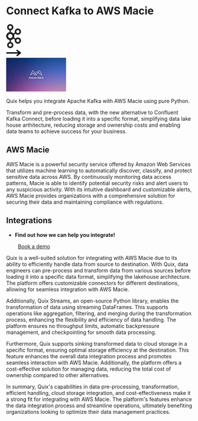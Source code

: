 # Connect Kafka to AWS Macie

<div class="connect-images cards blog-grid-card" markdown>
<div>
<img src="../images/kafka_logo.png" width="40px" />
</div>
<div>
<img src="../images/arrow.svg" width="40px" />
</div>
<div>
<img src="./images/aws-macie_1.jpg" />
</div>
</div>

Quix helps you integrate Apache Kafka with AWS Macie using pure Python.

Transform and pre-process data, with the new alternative to Confluent Kafka Connect, before loading it into a specific format, simplifying data lake house arthitecture, reducing storage and ownership costs and enabling data teams to achieve success for your business.

## AWS Macie

AWS Macie is a powerful security service offered by Amazon Web Services that utilizes machine learning to automatically discover, classify, and protect sensitive data across AWS. By continuously monitoring data access patterns, Macie is able to identify potential security risks and alert users to any suspicious activity. With its intuitive dashboard and customizable alerts, AWS Macie provides organizations with a comprehensive solution for securing their data and maintaining compliance with regulations.

## Integrations

<div class="grid cards" markdown>

- __Find out how we can help you integrate!__

    <a class="md-button md-button--primary" href="https://share.hsforms.com/1iW0TmZzKQMChk0lxd_tGiw4yjw2?__hstc=175542013.2303933fbd746c0ac86d9ccbe9bc9100.1728383268831.1729603416735.1729620918855.31&__hssc=175542013.1.1729620918855&__hsfp=2132701734" target="_blank" style="margin:.5rem;">Book a demo</a>

</div>


Quix is a well-suited solution for integrating with AWS Macie due to its ability to efficiently handle data from source to destination. With Quix, data engineers can pre-process and transform data from various sources before loading it into a specific data format, simplifying the lakehouse architecture. The platform offers customizable connectors for different destinations, allowing for seamless integration with AWS Macie.

Additionally, Quix Streams, an open-source Python library, enables the transformation of data using streaming DataFrames. This supports operations like aggregation, filtering, and merging during the transformation process, enhancing the flexibility and efficiency of data handling. The platform ensures no throughput limits, automatic backpressure management, and checkpointing for smooth data processing.

Furthermore, Quix supports sinking transformed data to cloud storage in a specific format, ensuring optimal storage efficiency at the destination. This feature enhances the overall data integration process and promotes seamless interaction with AWS Macie. Additionally, the platform offers a cost-effective solution for managing data, reducing the total cost of ownership compared to other alternatives.

In summary, Quix's capabilities in data pre-processing, transformation, efficient handling, cloud storage integration, and cost-effectiveness make it a strong fit for integrating with AWS Macie. The platform's features enhance the data integration process and streamline operations, ultimately benefiting organizations looking to optimize their data management practices.

